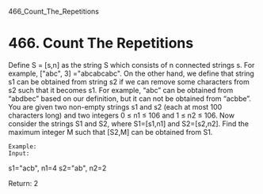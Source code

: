 466_Count_The_Repetitions
# 466. Count The Repetitions

Define S = [s,n] as the string S which consists of n connected strings s. For
        example, ["abc", 3] ="abcabcabc". 
    On the other hand, we define that string s1 can be obtained from string s2 if we can remove
        some characters from s2 such that it becomes s1. For example, “abc” can be obtained from
        “abdbec” based on our definition, but it can not be obtained from “acbbe”.
    You are given two non-empty strings s1 and s2 (each at most 100 characters long) and two
        integers 0 ≤ n1 ≤ 106 and 1 ≤ n2 ≤ 106. Now consider the
        strings S1 and S2, where S1=[s1,n1] and S2=[s2,n2]. Find the
        maximum integer M such that [S2,M] can be obtained from S1.

    Example:
    Input:
s1="acb", n1=4
s2="ab", n2=2

Return:
2